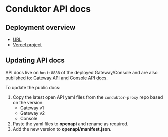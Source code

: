 # Conduktor API docs

## Deployment overview

- [URL](developers.conduktor.io)
- [Vercel project](https://vercel.com/conduktor/developers-conduktor-io)

## Updating API docs

API docs live on `host:8888` of the deployed Gateway/Console and are also published to: [Gateway API](https://developers.conduktor.io/?product=gateway) and [Console API](https://developers.conduktor.io/?product=console) docs.

To update the public docs:

1. Copy the latest open API yaml files from the `conduktor-proxy` repo based on the version:
    - Gateway v1
    - Gateway v2
    - Console
2. Paste the yaml files to **openapi** and rename as required.
3. Add the new version to **openapi/manifest.json**.
